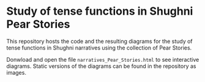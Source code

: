 # Study of tense functions in Shughni Pear Stories

This repository hosts the code and the resulting diagrams for the study of tense functions in Shughni narratives using the collection of Pear Stories.

Donwload and open the file `narratives_Pear_Stories.html` to see interactive diagrams.
Static versions of the diagrams can be found in the repository as images.
